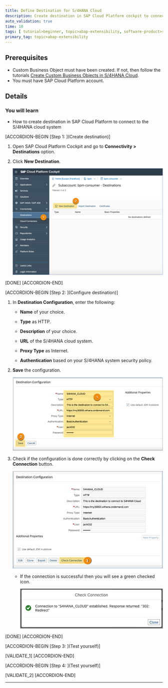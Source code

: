 ```yaml
---
title: Define Destination for S/4HANA Cloud
description: Create destination in SAP Cloud Platform cockpit to connect to S/4HANA cloud system.
auto_validation: true
time: 10
tags: [ tutorial>beginner, topic>abap-extensibility, software-product>sap-business-technology-platform, software-product>sap-s-4hana-cloud]
primary_tag: topic>abap-extensibility
---
```


## Prerequisites
  - Custom Business Object must have been created. If not, then follow the tutorials [Create Custom Business Objects in S/4HANA Cloud](group.abap-extensibiliy-cbo-cce-ccl).
  - You must have SAP Cloud Platform account.


## Details
### You will learn
  - How to create destination in SAP Cloud Platform to connect to the S/4HANA cloud system


[ACCORDION-BEGIN [Step 1: ](Create destination)]

1.	Open SAP Cloud Platform Cockpit and go to **Connectivity > Destinations** option.

2.	Click **New Destination**.

    ![ create new destination](newdestination.png)

[DONE]
[ACCORDION-END]

[ACCORDION-BEGIN [Step 2: ](Configure destination)]

1.  In **Destination Configuration**, enter the following:

      -  **Name** of your choice.

      -  **Type** as HTTP.

      -  **Description** of your choice.

      -  **URL** of the S/4HANA cloud system.

      -  **Proxy Type** as Internet.

      -  **Authentication** based on your S/4HANA system security policy.

2.	**Save** the configuration.

    ![destination configuration](destinationprops.png)

3.  Check if the configuration is done correctly by clicking on the **Check Connection** button.

    ![test destination configuration](testdestination.png)

    - If the connection is successful then you will see a green checked icon.

      ![test success](testsuccess.png)


[DONE]
[ACCORDION-END]

[ACCORDION-BEGIN [Step 3: ](Test yourself)]

[VALIDATE_1]
[ACCORDION-END]

[ACCORDION-BEGIN [Step 4: ](Test yourself)]

[VALIDATE_2]
[ACCORDION-END]




---
